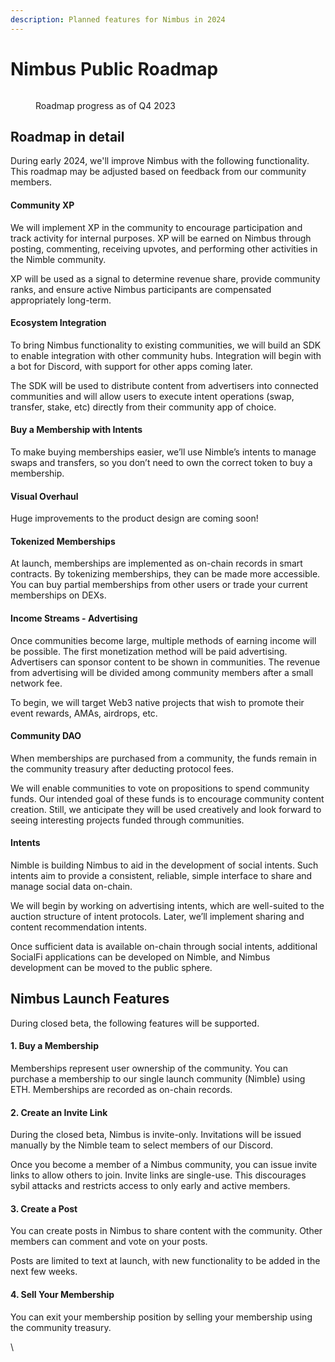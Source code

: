 ```yaml
---
description: Planned features for Nimbus in 2024
---
```


# Nimbus Public Roadmap

<figure><img src="https://lh7-us.googleusercontent.com/9288LVNd_Hp8WaTis4Wzxv17Q5KxXdo8HlpdGUecbc67hmza-oyj8XT3uPfDd9j7JZ5M87XN-cLMeQQye-niXd2H2c2Whav2C5DHsfe9nsl4shWzMWL7R0iSyP4h0lS4uNtoMAEErOVYmN0i_aEtlJc" alt=""><figcaption><p>Roadmap progress as of Q4 2023</p></figcaption></figure>

## Roadmap in detail

During early 2024, we'll improve Nimbus with the following functionality. This roadmap may be adjusted based on feedback from our community members.

#### Community XP

We will implement XP in the community to encourage participation and track activity for internal purposes. XP will be earned on Nimbus through posting, commenting, receiving upvotes, and performing other activities in the Nimble community.

XP will be used as a signal to determine revenue share, provide community ranks, and ensure active Nimbus participants are compensated appropriately long-term.

#### Ecosystem Integration

To bring Nimbus functionality to existing communities, we will build an SDK to enable integration with other community hubs. Integration will begin with a bot for Discord, with support for other apps coming later.

The SDK will be used to distribute content from advertisers into connected communities and will allow users to execute intent operations (swap, transfer, stake, etc) directly from their community app of choice.

#### Buy a Membership with Intents

To make buying memberships easier, we’ll use Nimble’s intents to manage swaps and transfers, so you don’t need to own the correct token to buy a membership.

#### Visual Overhaul

Huge improvements to the product design are coming soon!

#### Tokenized Memberships

At launch, memberships are implemented as on-chain records in smart contracts. By tokenizing memberships, they can be made more accessible. You can buy partial memberships from other users or trade your current memberships on DEXs.

#### Income Streams - Advertising

Once communities become large, multiple methods of earning income will be possible. The first monetization method will be paid advertising. Advertisers can sponsor content to be shown in communities. The revenue from advertising will be divided among community members after a small network fee.

To begin, we will target Web3 native projects that wish to promote their event rewards, AMAs, airdrops, etc.

#### Community DAO

When memberships are purchased from a community, the funds remain in the community treasury after deducting protocol fees.

We will enable communities to vote on propositions to spend community funds. Our intended goal of these funds is to encourage community content creation. Still, we anticipate they will be used creatively and look forward to seeing interesting projects funded through communities.

#### Intents

Nimble is building Nimbus to aid in the development of social intents. Such intents aim to provide a consistent, reliable, simple interface to share and manage social data on-chain.

We will begin by working on advertising intents, which are well-suited to the auction structure of intent protocols. Later, we’ll implement sharing and content recommendation intents.

Once sufficient data is available on-chain through social intents, additional SocialFi applications can be developed on Nimble, and Nimbus development can be moved to the public sphere.

## Nimbus Launch Features

During closed beta, the following features will be supported.

#### 1. Buy a Membership

Memberships represent user ownership of the community. You can purchase a membership to our single launch community (Nimble) using ETH. Memberships are recorded as on-chain records.

#### 2. Create an Invite Link

During the closed beta, Nimbus is invite-only. Invitations will be issued manually by the Nimble team to select members of our Discord.

Once you become a member of a Nimbus community, you can issue invite links to allow others to join. Invite links are single-use. This discourages sybil attacks and restricts access to only early and active members.

#### 3. Create a Post

You can create posts in Nimbus to share content with the community. Other members can comment and vote on your posts.&#x20;

Posts are limited to text at launch, with new functionality to be added in the next few weeks.

#### 4. Sell Your Membership

You can exit your membership position by selling your membership using the community treasury.

\
